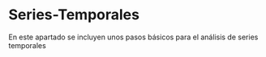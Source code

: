 # Series-Temporales
En este apartado se incluyen unos pasos básicos para el análisis de series temporales
